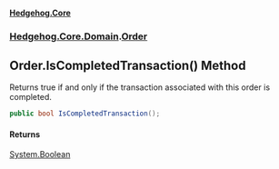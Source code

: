 #### [Hedgehog.Core](index.md 'index')
### [Hedgehog.Core.Domain](Hedgehog_Core_Domain.md 'Hedgehog.Core.Domain').[Order](Hedgehog_Core_Domain_Order.md 'Hedgehog.Core.Domain.Order')
## Order.IsCompletedTransaction() Method
Returns true if and only if the transaction associated with this order is completed.  
```csharp
public bool IsCompletedTransaction();
```
#### Returns
[System.Boolean](https://docs.microsoft.com/en-us/dotnet/api/System.Boolean 'System.Boolean')  
